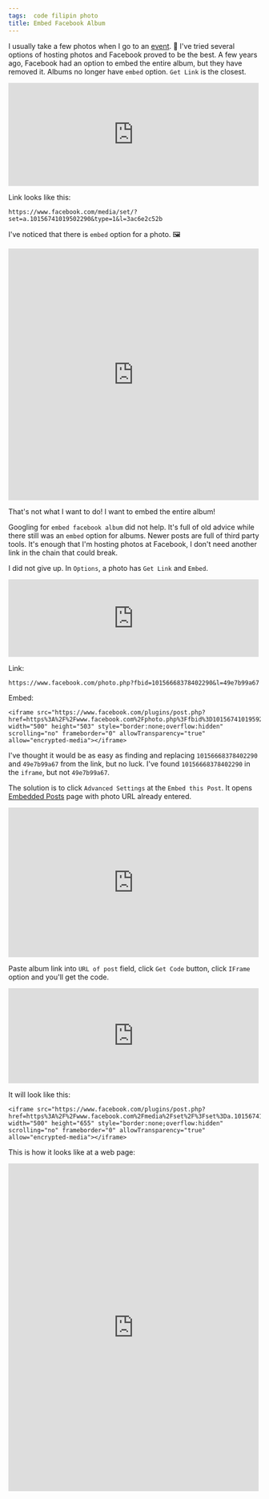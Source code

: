 ```yaml
---
tags:  code filipin photo
title: Embed Facebook Album
---
```

I usually take a few photos when I go to an [event](/event). 📸 I've tried several options of hosting photos and Facebook proved to be the best. A few years ago, Facebook had an option to embed the entire album, but they have removed it. Albums no longer have `embed` option. `Get Link` is the closest.

<iframe src="https://www.facebook.com/plugins/post.php?href=https%3A%2F%2Fwww.facebook.com%2Fzeljko.filipin%2Fposts%2F10156741026372290%3A0&width=500" width="500" height="206" style="border:none;overflow:hidden" scrolling="no" frameborder="0" allowTransparency="true" allow="encrypted-media"></iframe>

Link looks like this:

    https://www.facebook.com/media/set/?set=a.10156741019502290&type=1&l=3ac6e2c52b

I've noticed that there is `embed` option for a photo. 🖼

<iframe src="https://www.facebook.com/plugins/post.php?href=https%3A%2F%2Fwww.facebook.com%2Fphoto.php%3Ffbid%3D10156741019592290%26set%3Da.10156741019502290%26type%3D3&width=500" width="500" height="503" style="border:none;overflow:hidden" scrolling="no" frameborder="0" allowTransparency="true" allow="encrypted-media"></iframe>


That's not what I want to do! I want to embed the entire album!

Googling for `embed facebook album` did not help. It's full of old advice while there still was an `embed` option for albums. Newer posts are full of third party tools. It's enough that I'm hosting photos at Facebook, I don't need another link in the chain that could break.

I did not give up. In `Options`, a photo has `Get Link` and `Embed`.

<iframe src="https://www.facebook.com/plugins/post.php?href=https%3A%2F%2Fwww.facebook.com%2Fphoto.php%3Ffbid%3D10156741019577290%26set%3Da.10156741019502290%26type%3D3&width=500" width="500" height="155" style="border:none;overflow:hidden" scrolling="no" frameborder="0" allowTransparency="true" allow="encrypted-media"></iframe>

Link:

    https://www.facebook.com/photo.php?fbid=10156668378402290&l=49e7b99a67

Embed:

    <iframe src="https://www.facebook.com/plugins/post.php?href=https%3A%2F%2Fwww.facebook.com%2Fphoto.php%3Ffbid%3D10156741019592290%26set%3Da.10156741019502290%26type%3D3&width=500" width="500" height="503" style="border:none;overflow:hidden" scrolling="no" frameborder="0" allowTransparency="true" allow="encrypted-media"></iframe>

I've thought it would be as easy as finding and replacing `10156668378402290` and `49e7b99a67` from the link, but no luck. I've found `10156668378402290` in the `iframe`, but not `49e7b99a67`.

The solution is to click `Advanced Settings` at the `Embed this Post`. It opens [Embedded Posts](https://developers.facebook.com/docs/plugins/embedded-posts) page with photo URL already entered.

<iframe src="https://www.facebook.com/plugins/post.php?href=https%3A%2F%2Fwww.facebook.com%2Fphoto.php%3Ffbid%3D10156741408292290%26set%3Da.10156741019502290%26type%3D3&width=500" width="500" height="299" style="border:none;overflow:hidden" scrolling="no" frameborder="0" allowTransparency="true" allow="encrypted-media"></iframe>

Paste album link into `URL of post` field, click `Get Code` button, click `IFrame` option and you'll get the code.

<iframe src="https://www.facebook.com/plugins/post.php?href=https%3A%2F%2Fwww.facebook.com%2Fphoto.php%3Ffbid%3D10156741413492290%26set%3Da.10156741019502290%26type%3D3&width=500" width="500" height="190" style="border:none;overflow:hidden" scrolling="no" frameborder="0" allowTransparency="true" allow="encrypted-media"></iframe>

It will look like this:

    <iframe src="https://www.facebook.com/plugins/post.php?href=https%3A%2F%2Fwww.facebook.com%2Fmedia%2Fset%2F%3Fset%3Da.10156741019502290%26type%3D1%26l%3D3ac6e2c52b&width=500&show_text=true&height=655&appId" width="500" height="655" style="border:none;overflow:hidden" scrolling="no" frameborder="0" allowTransparency="true" allow="encrypted-media"></iframe>

This is how it looks like at a web page:

<iframe src="https://www.facebook.com/plugins/post.php?href=https%3A%2F%2Fwww.facebook.com%2Fmedia%2Fset%2F%3Fset%3Da.10156741019502290%26type%3D1%26l%3D3ac6e2c52b&width=500&show_text=true&height=655&appId" width="500" height="655" style="border:none;overflow:hidden" scrolling="no" frameborder="0" allowTransparency="true" allow="encrypted-media"></iframe>
